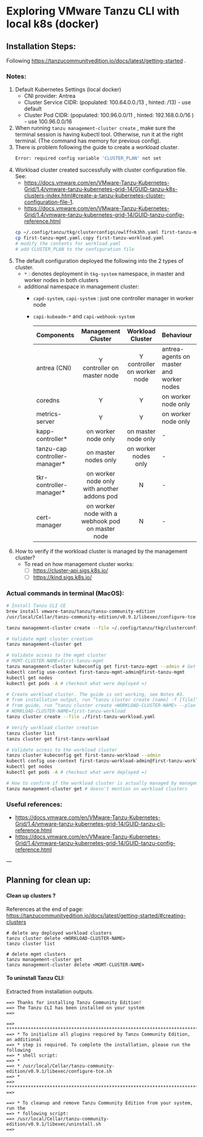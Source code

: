 # Exploring VMware Tanzu CLI with local k8s (docker)

## Installation Steps:

Following https://tanzucommunityedition.io/docs/latest/getting-started .

### Notes:
1. Default Kubernetes Settings (local docker)
    - CNI provider: Antrea
    - Cluster Service CIDR: (populated: 100.64.0.0./13 , hinted: /13) - use default
    - Cluster Pod CIDR:     (populated: 100.96.0.0/11 ,  hinted: 192.168.0.0/16 ) - use 100.96.0.0/16
2. When running `tanzu management-cluster create` , make sure the terminal session is having kubectl tool. Otherwise, run it at the right terminal. (The command has memory for previous config).
3. There is problem following the guide to create a workload cluster.
   ```sh
   Error: required config variable 'CLUSTER_PLAN' not set
   ```
4. Workload cluster created successfully with cluster configuration file. See:
   - https://docs.vmware.com/en/VMware-Tanzu-Kubernetes-Grid/1.4/vmware-tanzu-kubernetes-grid-14/GUID-tanzu-k8s-clusters-index.html#create-a-tanzu-kubernetes-cluster-configuration-file-1.
   - https://docs.vmware.com/en/VMware-Tanzu-Kubernetes-Grid/1.4/vmware-tanzu-kubernetes-grid-14/GUID-tanzu-config-reference.html
   ```sh
   cp ~/.config/tanzu/tkg/clusterconfigs/owlffnk3hh.yaml first-tanzu-mgmt.yaml.copy
   cp first-tanzu-mgmt.yaml.copy first-tanzu-workload.yaml
   # modify the contents for workload.yaml
   # add CLUSTER_PLAN to the configuration file
   ```
5. The default configuration deployed the following into the 2 types of cluster.
   - `*` : denotes deployment in `tkg-system` namespace, in master and worker nodes in both clusters
   - additional namespace in management cluster:
     - `capd-system`, `capi-system` : just one controller manager in worker node
     - `capi-kubeadm-*` and `capi-webhook-system`

        | Components       | Management Cluster | Workload Cluster | Behaviour
        | :--------------- | :----------------: | :--------------: | :--------------- |
        | antrea (CNI)     | Y <br/> controller on master node | Y <br/>controller on worker node | antrea-agents on master and worker nodes |
        | coredns          | Y | Y | on worker node only |
        | metrics-server   | Y | Y | on worker node only |
        | kapp-controller* | on worker node only | on master node only | - |
        | tanzu-cap <br/> controller-manager* | on master nodes only | on worker nodes only | - |
        | tkr-controller-manager* | on worker node only <br/> with another addons pod | N | - |
        | cert-manager            | on worker node with a <br/> webhook pod on master node | N | - |
6. How to verify if the workload cluster is managed by the management cluster?
   - To read on how management cluster works:
     - [ ] https://cluster-api.sigs.k8s.io/
     - [ ] https://kind.sigs.k8s.io/

### Actual commands in terminal (MacOS):

```sh
# Install Tanzu CLI CE
brew install vmware-tanzu/tanzu/tansu-community-edition
/usr/local/Cellar/tanzu-community-edition/v0.9.1/libexec/configure-tce.sh

tanzu management-cluster create --file ~/.config/tanzu/tkg/clusterconfigs/owlffnk3hh.yaml -v 6

# Validate mgmt cluster creation
tanzu management-cluster get

# Validate access to the mgmt cluster
# MGMT-CLUSTER-NAME=first-tanzu-mgmt
tanzu management-cluster kubeconfig get first-tanzu-mgmt --admin # Get credential into kubectl
kubectl config use-context first-tanzu-mgmt-admin@first-tanzu-mgmt
kubectl get nodes
kubectl get pods -A # checkout what were deployed =)

# Create workload cluster. The guide is not working, see Notes #3.
# from installation output, run “tanzu cluster create [name] -f [file]”
# from guide, run “tanzu cluster create <WORKLOAD-CLUSTER-NAME> --plan dev”
# WORKLOAD-CLUSTER-NAME=first-tanzu-workload
tanzu cluster create --file ./first-tanzu-workload.yaml

# Verify workload cluster creation
tanzu cluster list
tanzu cluster get first-tanzu-workload

# Validate access to the workload cluster
tanzu cluster kubeconfig get first-tanzu-workload --admin
kubectl config use-context first-tanzu-workload-admin@first-tanzu-workload
kubectl get nodes
kubectl get pods -A # checkout what were deployed =)

# How to confirm if the workload cluster is actually managed by management cluster?
tanzu management-cluster get # doesn't mention on workload clusters
```

### Useful references:
- https://docs.vmware.com/en/VMware-Tanzu-Kubernetes-Grid/1.4/vmware-tanzu-kubernetes-grid-14/GUID-tanzu-cli-reference.html
- https://docs.vmware.com/en/VMware-Tanzu-Kubernetes-Grid/1.4/vmware-tanzu-kubernetes-grid-14/GUID-tanzu-config-reference.html

—

## Planning for clean up:

#### Clean up clusters ?

References at the end of page: https://tanzucommunityedition.io/docs/latest/getting-started/#creating-clusters

```
# delete any deployed workload clusters
tanzu cluster delete <WORKLOAD-CLUSTER-NAME>
tanzu cluster list

# delete mgmt clusters
tanzu management-cluster get
tanzu management-cluster delete <MGMT-CLUSTER-NAME>
```

#### To uninstall Tanzu CLI:

Extracted from installation outputs.

```
==> Thanks for installing Tanzu Community Edition!
==> The Tanzu CLI has been installed on your system
==>

==> ******************************************************************************
==> * To initialize all plugins required by Tanzu Community Edition, an additional
==> * step is required. To complete the installation, please run the following
==> * shell script:
==> *
==> * /usr/local/Cellar/tanzu-community-edition/v0.9.1/libexec/configure-tce.sh
==> *
==> ******************************************************************************
==>

==> * To cleanup and remove Tanzu Community Edition from your system, run the
==> * following script:
==> /usr/local/Cellar/tanzu-community-edition/v0.9.1/libexec/uninstall.sh
==>
```
